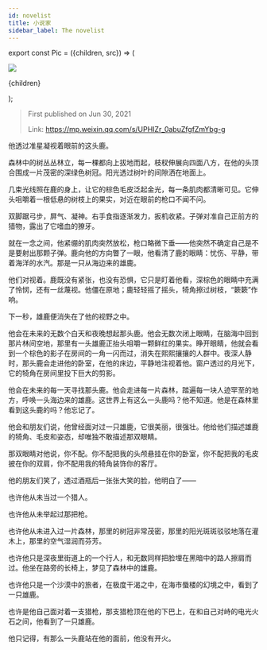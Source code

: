 ```yaml
---
id: novelist
title: 小说家
sidebar_label: The novelist
---
```


export const Pic = ({children, src}) => (
<div style={{textAlign: 'center'}}>
<img src={src} />
<p style={{color: 'gray', fontSize: 'small'}}>{children}</p>
</div>);

> First published on Jun 30, 2021
>
> Link: https://mp.weixin.qq.com/s/UPHIZr_0abuZfgfZmYbg-g

他透过准星凝视着眼前的这头鹿。

森林中的树丛丛林立，每一棵都向上拔地而起，枝杈伸展向四面八方，在他的头顶合围成一片茂密的深绿色树冠。阳光透过树叶的间隙洒在地面上。

几束光线照在鹿的身上，让它的棕色毛皮泛起金光，每一条肌肉都清晰可见。它伸头咀嚼着一根低悬的树枝上的果实，对近在眼前的枪口不闻不问。

双脚踞弓步，屏气、凝神。右手食指逐渐发力，扳机收紧。子弹对准自己正前方的猎物，露出了它嗜血的獠牙。

就在一念之间，他紧绷的肌肉突然放松，枪口略微下垂——他突然不确定自己是不是要射出那颗子弹。鹿向他的方向瞥了一眼，他看清了鹿的眼睛：忧伤、平静，带着海洋的水汽。那是一只从海边来的雄鹿。

他们对视着。鹿既没有紧张，也没有恐惧，它只是盯着他看，深棕色的眼睛中充满了怜悯，还有一丝蔑视。他僵在原地；鹿轻轻摇了摇头，犄角擦过树枝，“簌簌”作响。

下一秒，雄鹿便消失在了他的视野之中。

他会在未来的无数个白天和夜晚想起那头鹿。他会无数次闭上眼睛，在脑海中回到那片林间空地，那里有一头雄鹿正抬头咀嚼一颗鲜红的果实。睁开眼睛，他就会看到一个棕色的影子在房间的一角一闪而过，消失在熙熙攘攘的人群中。夜深人静时，那头鹿会走进他的卧室，在他的床边，平静地注视着他。窗户透过的月光下，它的犄角在房间里投下巨大的剪影。

他会在未来的每一天寻找那头鹿。他会走进每一片森林，踏遍每一块人迹罕至的地方，呼唤一头海边来的雄鹿。这世界上有这么一头鹿吗？他不知道。他是在森林里看到这头鹿的吗？他忘记了。

他会和朋友们说，他曾经面对过一只雄鹿，它很美丽，很强壮。他给他们描述雄鹿的犄角、毛皮和姿态，却唯独不敢描述那双眼睛。

那双眼睛对他说，你不配。你不配把我的头颅悬挂在你的卧室，你不配把我的毛皮披在你的双肩，你不配用我的犄角装饰你的客厅。

他的朋友们笑了，透过酒瓶后一张张大笑的脸，他明白了——

也许他从未当过一个猎人。

也许他从未举起过那把枪。

也许他从未进入过一片森林，那里的树冠非常茂密，那里的阳光斑斑驳驳地落在灌木上，那里的空气湿润而芬芳。

也许他只是深夜里街道上的一个行人，和无数同样把脸埋在黑暗中的路人擦肩而过。他坐在路旁的长椅上，梦见了森林中的雄鹿。

也许他只是一个沙漠中的旅者，在极度干渴之中，在海市蜃楼的幻境之中，看到了一只雄鹿。

也许是他自己面对着一支猎枪，那支猎枪顶在他的下巴上，在和自己对峙的电光火石之间，他看到了一只雄鹿。

他只记得，有那么一头鹿站在他的面前，他没有开火。

<Pic src="/img/docs/Stories/novelist/JGibibkelET6ic6NonDVJKvyFsnBMMcIKvxNaj2W82uVGn3YO62aNhodWMqWeOcvQMQkkpgLu9G5ebZ3vbjgclZkw.jpeg" />
